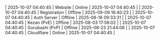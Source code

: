| 2025-10-07 04:40:45 | Website | Online | 2025-10-07 04:40:45 |
| 2025-10-07 04:40:45 | Registration | Offline | 2025-09-09 16:40:23 |
| 2025-10-07 04:40:45 | Auth Server | Offline | 2025-08-18 09:33:31 |
| 2025-10-07 04:40:45 | Kezan (PvE) | Offline | 2025-08-03 17:58:02 |
| 2025-10-07 04:40:45 | Gurubashi (PvP) | Offline | 2025-08-23 21:44:06 |
| 2025-10-07 04:40:45 | Cloudflare | Online | 2025-10-07 04:40:45 |
